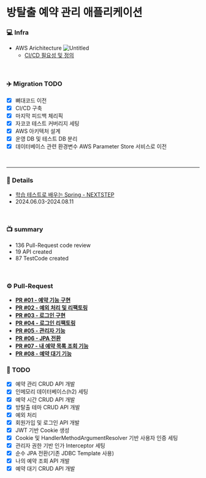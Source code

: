# 방탈출 예약 관리 애플리케이션

### 💻 Infra

* AWS Arichitecture
![Untitled](https://github.com/user-attachments/assets/6edd2b1f-cbfd-40c8-8026-6997cdccb655)
  * [CI/CD 필요성 및 정의](https://github.com/JohnPrk/TIL/tree/main/CI%2C%20CD/CI%2C%20CD%20%EA%B0%9C%EB%85%90)

<br>

### ✈️ Migration TODO
* [x] 뼈대코드 이전
* [x] CI/CD 구축
* [x] 마지막 피드백 체리픽
* [x] 자코코 테스트 커버리지 세팅
* [x] AWS 아키텍처 설계
* [x] 운영 DB 및 테스트 DB 분리
* [x] 데이터베이스 관련 환경변수 AWS Parameter Store 서비스로 이전

<br>

---

### 📁 Details
* [학습 테스트로 배우는 Spring - NEXTSTEP](https://edu.nextstep.camp/c/X1pbG30l)
* 2024.06.03-2024.08.11

<br>

### 📺 summary
- 136 Pull-Request code review
- 19 API created
- 87 TestCode created

<br>

### ⚙️ Pull-Request
- **[PR #01 - 예약 기능 구현](https://github.com/next-step/spring-roomescape-reservation/pull/60)**
- **[PR #02 - 예외 처리 및 리팩토링](https://github.com/next-step/spring-roomescape-reservation/pull/85)**
- **[PR #03 - 로그인 구현](https://github.com/next-step/spring-roomescape-auth/pull/27)**
- **[PR #04 - 로그인 리팩토링](https://github.com/next-step/spring-roomescape-auth/pull/34)**
- **[PR #05 - 관리자 기능](https://github.com/next-step/spring-roomescape-auth/pull/35)**
- **[PR #06 - JPA 전환](https://github.com/next-step/spring-roomescape-waiting/pull/15)**
- **[PR #07 - 내 예약 목록 조회 기능](https://github.com/next-step/spring-roomescape-waiting/pull/19)**
- **[PR #08 - 예약 대기 기능](https://github.com/next-step/spring-roomescape-waiting/pull/37)**


### 🎯 TODO
* [x] 예약 관리 CRUD API 개발
* [x] 인메모리 데이터베이스(h2) 세팅
* [x] 예약 시간 CRUD API 개발
* [x] 방탈출 테마 CRUD API 개발
* [x] 예외 처리
* [x] 회원가입 및 로그인 API 개발
* [x] JWT 기반 Cookie 생성
* [x] Cookie 및 HandlerMethodArgumentResolver 기반 사용자 인증 세팅
* [x] 관리자 권한 기반 인가 Interceptor 세팅
* [x] 순수 JPA 전환(기존 JDBC Template 사용)
* [x] 나의 예약 조회 API 개발
* [x] 예약 대기 CRUD API 개발
